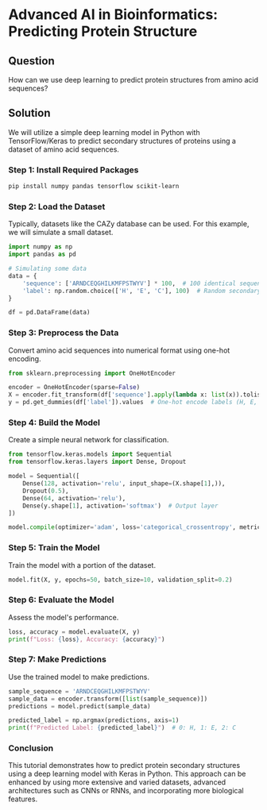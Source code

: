 # Advanced AI in Bioinformatics: Predicting Protein Structure

## Question

How can we use deep learning to predict protein structures from amino acid sequences?

## Solution

We will utilize a simple deep learning model in Python with TensorFlow/Keras to predict secondary structures of proteins using a dataset of amino acid sequences.

### Step 1: Install Required Packages

```bash
pip install numpy pandas tensorflow scikit-learn
```

### Step 2: Load the Dataset

Typically, datasets like the CAZy database can be used. For this example, we will simulate a small dataset.

```python
import numpy as np
import pandas as pd

# Simulating some data
data = {
    'sequence': ['ARNDCEQGHILKMFPSTWYV'] * 100,  # 100 identical sequences for simplicity
    'label': np.random.choice(['H', 'E', 'C'], 100)  # Random secondary structure labels
}

df = pd.DataFrame(data)
```

### Step 3: Preprocess the Data

Convert amino acid sequences into numerical format using one-hot encoding.

```python
from sklearn.preprocessing import OneHotEncoder

encoder = OneHotEncoder(sparse=False)
X = encoder.fit_transform(df['sequence'].apply(lambda x: list(x)).tolist())
y = pd.get_dummies(df['label']).values  # One-hot encode labels (H, E, C)
```

### Step 4: Build the Model

Create a simple neural network for classification.

```python
from tensorflow.keras.models import Sequential
from tensorflow.keras.layers import Dense, Dropout

model = Sequential([
    Dense(128, activation='relu', input_shape=(X.shape[1],)),
    Dropout(0.5),
    Dense(64, activation='relu'),
    Dense(y.shape[1], activation='softmax')  # Output layer
])

model.compile(optimizer='adam', loss='categorical_crossentropy', metrics=['accuracy'])
```

### Step 5: Train the Model

Train the model with a portion of the dataset.

```python
model.fit(X, y, epochs=50, batch_size=10, validation_split=0.2)
```

### Step 6: Evaluate the Model

Assess the model's performance.

```python
loss, accuracy = model.evaluate(X, y)
print(f"Loss: {loss}, Accuracy: {accuracy}")
```

### Step 7: Make Predictions

Use the trained model to make predictions.

```python
sample_sequence = 'ARNDCEQGHILKMFPSTWYV'
sample_data = encoder.transform([list(sample_sequence)])
predictions = model.predict(sample_data)

predicted_label = np.argmax(predictions, axis=1)
print(f"Predicted Label: {predicted_label}")  # 0: H, 1: E, 2: C
```

### Conclusion

This tutorial demonstrates how to predict protein secondary structures using a deep learning model with Keras in Python. This approach can be enhanced by using more extensive and varied datasets, advanced architectures such as CNNs or RNNs, and incorporating more biological features.